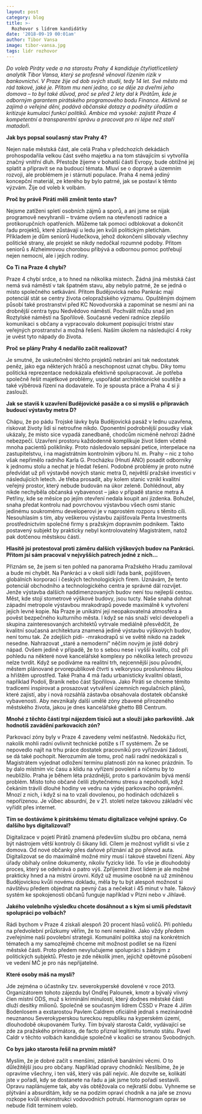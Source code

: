 ```yaml
---
layout: post
category: blog
title: >-  
  Rozhovor s lídrem kandidátky
date: '2018-09-19 00:01am'
author: Tibor Vansa
image: tibor-vansa.jpg
tags: lidr rozhovor
---
```


<i>Do voleb Piráty vede a na starostu Prahy 4 kandiduje čtyřiatřicetiletý analytik Tibor Vansa, který se profesně věnoval řízením rizik v bankovnictví. V Praze žije od dob svých studií, tedy 14 let. Své město má rád takové,
jaké je. Přitom mu není jedno, co se děje za dveřmi jeho domova – to byl
také důvod, proč se před 2 lety dal k Pirátům, kde je odborným garantem
pirátského programového bodu Finance. Aktivně se zajímá o veřejné dění,
podává občanské dotazy a podněty úřadům a kritizuje kumulaci funkcí
politiků. Ambice má vysoké: zajistit Praze 4 kompetentní a transparentní
správu a pracovat pro ni lépe než staří matadoři.</i>


<b>Jak bys popsal současný stav Prahy 4?</b>

Nejen naše městská část, ale celá Praha v předchozích dekádách prohospodařila velkou část svého majetku a na tom
stávajícím si vytvořila značný vnitřní dluh. Přestože žijeme v bohatší části Evropy, bude obtížné jej splatit a připravit
se na budoucí témata. Mluví se o dopravě a územním rozvoji, ale problémem
je i stárnutí populace. Praha 4 nemá jediný koncepční materiál, ze kterého
by bylo patrné, jak se postaví k těmto výzvám. Žije od voleb k volbám.

<b>Proč by právě Piráti měli změnit tento stav?</b>

Nejsme zatíženi spletí osobních zájmů a sporů, a ani jsme se nijak programově
nevyhranili – trváme ovšem na otevřenosti radnice a protikorupčních opatřeních. 
Můžeme tak pomoci odblokovat a dokončit řadu projektů, které zůstávají u ledu jen kvůli politickým
pletichám. Příkladem je dům seniorů Hudečkova, jehož dokončení slibovaly
všechny politické strany, ale projekt se nikdy nedočkal rozumné podoby. Přitom seniorů s Alzheimrovou chorobou
přibývá a odbornou pomoc potřebují nejen nemocní, ale i jejich rodiny.

<b>Co Ti na Praze 4 chybí?</b>

Praze 4 chybí srdce, a to hned na několika místech. Žádná jiná městská
část nemá svá náměstí v tak špatném stavu, aby nebylo patrné, že se jedná
o místo společného setkávání. Přitom Budějovická nebo Pankrác mají potenciál
stát se centry života celopražského významu. Opuštěným dojmem
působí také prostranství před KC Novodvorská a zapomínat se nesmí ani
na drobnější centra typu Nedvědovo náměstí. Pochválit můžu snad jen
Roztylské náměstí na Spořilově. Současné vedení radnice zlepšilo
komunikaci s občany a vypracovalo dokument popisující tristní stav veřejných
prostranství a možná řešení. Naším úkolem na následující 4 roky je uvést tyto nápady do života.

<b>Proč se plány Prahy 4 nedařilo začít realizovat?</b>

Je smutné, že uskutečnění těchto projektů nebrání ani tak nedostatek
peněz, jako ega některých hráčů a neschopnost uznat chybu. Díky tomu
politická reprezentace nedokázala efektivně spolupracovat. Je potřeba
společně řešit majetkové problémy, uspořádat architektonické soutěže
a také výběrová řízení na dodavatele. To je spousta práce a Praha 4 si ji zaslouží.

<b>Jak se stavíš k uzavření Budějovické pasáže a co si myslíš o přípravách budoucí výstavby metra D?</b>

Chápu, že po pádu Trojské lávky byla Budějovická pasáž v lednu uzavřena,
riskovat životy lidí si netroufne nikdo. Oponentní podrobnější posudky však
ukázaly, že místo sice vypadá zanedbaně, chodcům nicméně nehrozí žádné
nebezpečí. Uzavření prostoru každodenně komplikuje život lidem včetně
mnoha pacientů polikliniky. Proto následovalo sepsání petice, interpelace
na zastupitelstvu, i na magistrátním kontrolním výboru hl. m. Prahy – nic
z toho však nepřimělo radního Karla G. Procházku (Hnutí ANO) posadit
odborníky k jednomu stolu a nechat je hledat řešení.
Podobné problémy je proto nutné předvídat už při výstavbě nových stanic
metra D, největší pražské investici v následujících letech. Je třeba prosadit,
aby kolem stanic vznikl kvalitní veřejný prostor, který nebude budován na úkor
zeleně. Dohlédnout, aby nikde nechyběla občanská vybavenost – jako v případě
stanice metra A Petřiny, kde se měsíce po jejím otevření nedala koupit ani jízdenka.
Bohužel, snaha předat kontrolu nad povrchovou výstavbou všech osmi
stanic jedinému soukromému developerovi je v naprostém rozporu s těmito cíli. Nesouhlasím s tím, aby veškerou výstavbu
zajišťovala Penta Investments prostřednictvím společné firmy s pražským
dopravním podnikem. Takto postavený subjekt by prakticky nebyl kontrolovatelný
Magistrátem, natož pak dotčenou městskou částí.

<b>Hlasitě jsi protestoval proti záměru dalších výškových budov na Pankráci. Přitom jsi sám pracoval v nejvyšších patrech jedné z nich…</b>

Přiznám se, že jsem si ten pohled na panorama Pražského Hradu zamiloval
a bude mi chybět. Na Pankráci a v okolí sídlí řada bank, pojišťoven, globálních
korporací i českých technologických firem. Uznávám, že tento potenciál
obchodního a technologického centra je správné dál rozvíjet. Jenže výstavba
dalších naddimenzovaných budov není tou nejlepší cestou. Měst, kde stojí stometrové
výškové budovy, jsou tucty. Naše snaha dohnat západní metropole
výstavbou mrakodrapů povede maximálně k vytvoření jejich levné kopie.
Na Praze je unikátní její neopakovatelná atmosféra a pověst bezpečného kulturního
města. I když se nás snaží velcí developeři a skupina zainteresovaných
architektů vytrvale mediálně přesvědčit, že kvalitní současná architektura
znamená jedině výstavbu výškových budov, není tomu tak. Ze zdejších pidi-
-mrakodrapů si ve světě nikdo na zadek nesedne. Nahrazovat „staré a nemoderní“
něčím novým je jistě dobrý nápad. Ovšem jedině v případě, že to s sebou
nese i vyšší kvalitu, což při pohledu na některé nové kancelářské komplexy
po několika letech provozu nelze tvrdit. Když se podíváme na realitní trh, nejcennější
jsou původní, městem plánované prvorepublikové čtvrti s velkorysou
prosluněnou školou a hřištěm uprostřed. Také Praha 4 má řadu urbanisticky
kvalitní oblasti, například Podolí, Braník nebo část Spořilova. Jako Piráti se chceme těmito tradicemi inspirovat
a prosazovat vytváření územních regulačních plánů, které zajistí, aby i nová rozsáhlá zástavba obsahovala
dostatek občanské vybavenosti. Aby nevznikaly další umělé zóny zbavené přirozeného městského života, jakou je
dnes kancelářské ghetto BB Centrum.

<b>Mnohé z těchto částí trpí nájezdem tisíců aut a slouží jako parkoviště. Jak hodnotíš zavádění parkovacích zón?</b>

Parkovací zóny byly v Praze 4 zavedeny velmi nešťastně. Nedokážu říct, nakolik
mohli radní ovlivnit technické potíže s IT systémem. Že se nepovedlo najít
na trhu práce dostatek pracovníků pro vyřizování žádostí, se dá také pochopit.
Nerozumím ale tomu, proč naši radní nedokázali s Magistrátem vyjednat odložení
termínu platnosti zón na konec prázdnin. To by dalo místním víc času
a klidu na vyřízení povolení a ničemu by to neublížilo. Praha je během léta
prázdnější, proto s parkováním bývá menší problém. Místo toho občané čelili zbytečnému stresu a nepohodlí, když čekáním trávili
dlouhé hodiny ve vedru na výdej parkovacího oprávnění. Mnozí z nich, i když si na to vzali dovolenou, po hodinách odcházeli s nepořízenou. Je vůbec absurdní, že v 21. století nelze takovou
základní věc vyřídit přes internet.

<b>Tím se dostáváme k pirátskému tématu digitalizace veřejné správy. Co dalšího bys digitalizoval?</b>

Digitalizace v pojetí Pirátů znamená především službu pro občana, nemá být
nástrojem větší kontroly či šikany lidí. Cílem je možnost vyřídit si vše z domova.
Od nové občanky přes daňové přiznání až po převod auta. Digitalizovat se
do maximálně možné míry musí i takové stavební řízení. Aby úřady obíhaly online
dokumenty, nikoliv fyzicky lidé. To vše je dlouhodobý proces, který se odehrává
o patro výš. Zpříjemnit život lidem je ale možné prakticky hned a na místní
úrovni. Když už musíme osobně na už zmíněnou Budějovickou kvůli novému
dokladu, měla by tu být alespoň možnost si návštěvu předem objednat na pevný
čas a nečekat i 45 minut v hale. Takový systém ke spokojenosti občanů funguje například v Plzni nebo v Jihlavě.

<b>Jakého volebního výsledku chcete dosáhnout a s kým si umíš představit spolupráci po volbách?</b>

Rádi bychom v Praze 4 získali alespoň 20 procent hlasů voličů. Při pohledu
na předvolební průzkumy věřím, že to není nereálné. Jako vždy předem zveřejníme
naši povolební strategii. Komunální politika stojí na konkrétních tématech
a my samozřejmě chceme mít možnost podílet se na řízení městské části. Proto
předem nevylučujeme spolupráci s žádným z politických subjektů. Přesto je zde
několik jmen, jejichž opětovné působení ve vedení MČ je pro nás nepřijatelné.

<b>Které osoby máš na mysli?</b>

Jde zejména o účastníky tzv. severokyperské dovolené v roce 2013. Organizátorem
tohoto zájezdu byl Ondřej Palounek, kmotr a bývalý vlivný člen
místní ODS, muž s kriminální minulostí, který dodnes městské části dluží desítky
milionů. Společně se současným lídrem ČSSD v Praze 4 Jiřím Bodenlosem
a exstarostou Pavlem Caldrem oficiálně jednali s mezinárodně neuznanou
Severokyperskou tureckou republiku na kyperském území, dlouhodobě okupovaném
Turky. Tím bývalý starosta Caldr, vydávající se zde za pražského
primátora, de facto přiznal legitimitu tomuto státu. Pavel Caldr v těchto volbách
kandiduje společně v koalici se stranou Svobodných.

<b>Co bys jako starosta řešil na prvním místě?</b>

Myslím, že je dobré začít s menšími, zdánlivě banálními věcmi. O to důležitější
jsou pro občany. Například opravy chodníků: Neslíbíme, že je opravíme
všechny, i ten váš, který vás pálí nejvíc. Ale dozvíte se, kolikátí jste v pořadí, kdy
se dostanete na řadu a jak jsme toto pořadí sestavili. Opravu naplánujeme tak,
aby vás obtěžovala co nejkratší dobu. Vyhneme se plýtvání a absurditám, kdy
se na podzim opraví chodník a na jaře se znovu rozkope kvůli rekonstrukci
vodovodních potrubí. Harmonogram oprav se nebude řídit termínem voleb.
